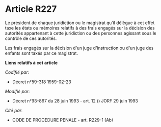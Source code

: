 # Article R227

Le président de chaque juridiction ou le magistrat qu'il délègue à cet effet taxe les états ou mémoires relatifs à des frais
engagés sur la décision des autorités appartenant à cette juridiction ou des personnes agissant sous le contrôle de ces
autorités.

Les frais engagés sur la décision d'un juge d'instruction ou d'un juge des enfants sont taxés par ce magistrat.

**Liens relatifs à cet article**

_Codifié par_:

  - Décret n°59-318 1959-02-23

_Modifié par_:

  - Décret n°93-867 du 28 juin 1993 - art. 12 () JORF 29 juin 1993

_Cité par_:

  - CODE DE PROCEDURE PENALE - art. R229-1 (Ab)
